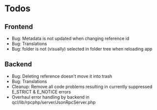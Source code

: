 Todos
=====

Frontend
--------

- Bug: Metadata is not updated when changing reference id
- Bug: Translations
- Bug: folder is not (visually) selected in folder tree when reloading app

Backend
-------

- Bug: Deleting reference doesn't move it into trash
- Bug: Translations
- Cleanup: Remove all code problems resulting in currently suppressed E_STRICT & E_NOTICE errors
- Overhaul error handling by backend in qcl/lib/rpcphp/server/JsonRpcServer.php
